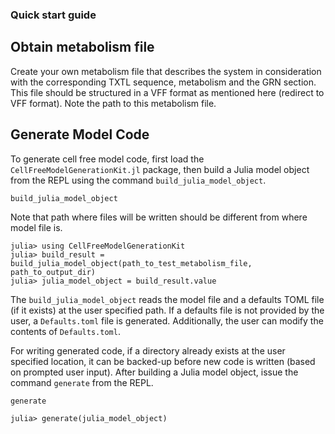 ### Quick start guide

## Obtain metabolism file

Create your own metabolism file that describes the system in consideration with the corresponding TXTL sequence, metabolism and the GRN section. This file should be structured in a VFF format as mentioned here (redirect to VFF format). Note the path to this metabolism file.

## Generate Model Code

To generate cell free model code, first load the `CellFreeModelGenerationKit.jl` package, then build a Julia model object from the REPL using the command `build_julia_model_object`.

```@docs
build_julia_model_object
```
Note that path where files will be written should be different from where model file is.

```@example
julia> using CellFreeModelGenerationKit
julia> build_result = build_julia_model_object(path_to_test_metabolism_file, path_to_output_dir)
julia> julia_model_object = build_result.value
```

The `build_julia_model_object` reads the model file and a defaults TOML file (if it exists) at the user specified path. If a defaults file is not provided by the user, a `Defaults.toml` file is generated. Additionally, the user can modify the contents of `Defaults.toml`. 

For writing generated code, if a directory already exists at the user specified location, it can be backed-up before new code is written (based on prompted user input). After building a Julia model object, issue the command `generate` from the REPL.

```@docs
generate
```

```@example
julia> generate(julia_model_object)
```